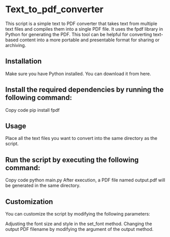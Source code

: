 # Text_to_pdf_converter

This script is a simple text to PDF converter that takes text from multiple text files and compiles them into a single PDF file. It uses the fpdf library in Python for generating the PDF. This tool can be helpful for converting text-based content into a more portable and presentable format for sharing or archiving.

## Installation
Make sure you have Python installed. You can download it from here.

## Install the required dependencies by running the following command:

Copy code
pip install fpdf

## Usage
Place all the text files you want to convert into the same directory as the script.

## Run the script by executing the following command:

Copy code
python main.py
After execution, a PDF file named output.pdf will be generated in the same directory.

## Customization
You can customize the script by modifying the following parameters:

Adjusting the font size and style in the set_font method.
Changing the output PDF filename by modifying the argument of the output method.
